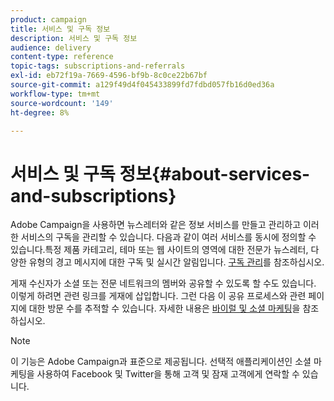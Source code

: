 ```yaml
---
product: campaign
title: 서비스 및 구독 정보
description: 서비스 및 구독 정보
audience: delivery
content-type: reference
topic-tags: subscriptions-and-referrals
exl-id: eb72f19a-7669-4596-bf9b-8c0ce22b67bf
source-git-commit: a129f49d4f045433899fd7fdbd057fb16d0ed36a
workflow-type: tm+mt
source-wordcount: '149'
ht-degree: 8%

---
```


# 서비스 및 구독 정보{#about-services-and-subscriptions}

Adobe Campaign을 사용하면 뉴스레터와 같은 정보 서비스를 만들고 관리하고 이러한 서비스의 구독을 관리할 수 있습니다. 다음과 같이 여러 서비스를 동시에 정의할 수 있습니다.특정 제품 카테고리, 테마 또는 웹 사이트의 영역에 대한 전문가 뉴스레터, 다양한 유형의 경고 메시지에 대한 구독 및 실시간 알림입니다. [구독 관리](managing-subscriptions.md)를 참조하십시오.

게재 수신자가 소셜 또는 전문 네트워크의 멤버와 공유할 수 있도록 할 수도 있습니다. 이렇게 하려면 관련 링크를 게재에 삽입합니다. 그런 다음 이 공유 프로세스와 관련 페이지에 대한 방문 수를 추적할 수 있습니다. 자세한 내용은 [바이럴 및 소셜 마케팅](viral-and-social-marketing.md)을 참조하십시오.

>[!NOTE]
>
>이 기능은 Adobe Campaign과 표준으로 제공됩니다. 선택적 애플리케이션인 소셜 마케팅을 사용하여 Facebook 및 Twitter을 통해 고객 및 잠재 고객에게 연락할 수 있습니다.
